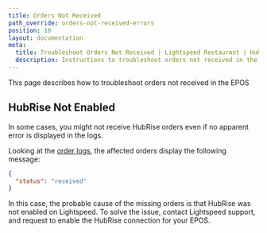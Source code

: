 ```yaml
---
title: Orders Not Received
path_override: orders-not-received-errors
position: 10
layout: documentation
meta:
  title: Troubleshoot Orders Not Received | Lightspeed Restaurant | HubRise
  description: Instructions to troubleshoot orders not received in the EPOS.
---
```


This page describes how to troubleshoot orders not received in the EPOS

## HubRise Not Enabled

In some cases, you might not receive HubRise orders even if no apparent error is displayed in the logs.

Looking at the [order logs](/apps/lightspeed-restaurant/user-interface#operation), the affected orders display the following message:

```json
{
  "status": "received"
}
```

In this case, the probable cause of the missing orders is that HubRise was not enabled on Lightspeed.
To solve the issue, contact Lightspeed support, and request to enable the HubRise connection for your EPOS.
